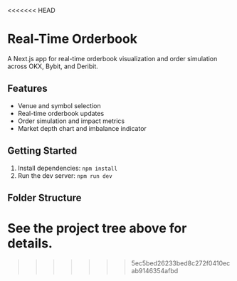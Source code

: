 <<<<<<< HEAD
# Real-Time Orderbook

A Next.js app for real-time orderbook visualization and order simulation across OKX, Bybit, and Deribit.

## Features
- Venue and symbol selection
- Real-time orderbook updates
- Order simulation and impact metrics
- Market depth chart and imbalance indicator

## Getting Started
1. Install dependencies: `npm install`
2. Run the dev server: `npm run dev`

## Folder Structure
See the project tree above for details.
=======

>>>>>>> 5ec5bed26233bed8c272f0410ecab9146354afbd
